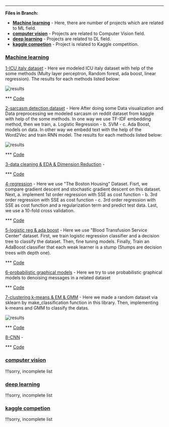 ---
__Files in Branch:__

- __[Machine learning](https://github.com/pm78p/root/tree/main/Machine%20learning)__ - Here, there are number of projects which are related to ML field.
- __[computer vision](https://github.com/pm78p/root/tree/main/computer%20vision)__ - Projects are related to Computer Vision field.
- __[deep learning](https://github.com/pm78p/root/tree/main/deep%20learning)__ - Projects are related to DL field.
- __[kaggle competion](https://github.com/pm78p/root/tree/main/kaggle%20competion)__ - Project is related to Kaggle competition.
  

### [Machine learning](https://github.com/pm78p/root/tree/main/Machine%20learning)


[1-ICU italy dataset](https://github.com/pm78p/root/tree/main/Machine%20learning/1-ICU%20italy%20dataset) - Here we modeled ICU italy dataset with help of the some methods
(Multy layer perceptron, Random forest, ada boost, linear regression). The results for each methods listed below:

![results](https://github.com/pm78p/root/blob/main/1-icu_result.png)

*** [Code](https://github.com/pm78p/root/blob/main/Machine%20learning/1-ICU%20italy%20dataset/codes.ipynb)

[2-sarcasm detection dataset](https://github.com/pm78p/root/tree/main/Machine%20learning/2-sarcasm%20detection%20dataset) - Here After doing some Data visualization and  Data
preprocessing we modeled sarcasm on reddit dataset from kaggle with help of the some methods.
In one way we use TF-IDF embedding method, then we train, a. Logistic Regression - b. SVM - c. Ada Boost, models on data. 
In other way we embedd text with the help of the Word2Vec and train RNN model.
The results for each methods listed below:

![results](https://github.com/pm78p/root/blob/main/2-sarcasm_result.png)

*** [Code](https://github.com/pm78p/root/blob/main/Machine%20learning/2-sarcasm%20detection%20dataset/codes.ipynb)

[3-data cleaning & EDA & Dimension Reduction](https://github.com/pm78p/root/tree/main/Machine%20learning/3-data%20cleaning%20%26%20EDA%20%26%20Dimension%20Reduction) -

*** [Code](https://github.com/pm78p/root/blob/main/Machine%20learning/3-data%20cleaning%20%26%20EDA%20%26%20Dimension%20Reduction/codes.ipynb)

[4-regression](https://github.com/pm78p/root/tree/main/Machine%20learning/4-regression) - Here we use "The Boston Housing" Dataset. Fisrt, we compare gradient descent and stochastic gradient descent on this dataset. Next, a. implement 1st order regression with SSE
as cost function - b. 3rd order regression with SSE as cost function - c. 3rd order regression with SSE as cost function and a regularization term and predict test data.
Last, we use a 10-fold cross validation.

*** [Code](https://github.com/pm78p/root/blob/main/Machine%20learning/4-regression/codes.ipynb)

[5-logistic reg & ada boost](https://github.com/pm78p/root/tree/main/Machine%20learning/5-logistic%20reg%20%26%20ada%20boost) - Here we use "Blood Transfusion Service Center"
dataset. First, we train logistic regression classiﬁer and a decision tree to classify the dataset. Then, fine tuning models. Finally, Train an AdaBoost classiﬁer that each weak 
learner is a stump (Stumps are decision trees with depth one).

*** [Code](https://github.com/pm78p/root/blob/main/Machine%20learning/5-logistic%20reg%20%26%20ada%20boost/codes.ipynb)

[6-probabilistic graphical models](https://github.com/pm78p/root/tree/main/Machine%20learning/6-probabilistic%20graphical%20models) - Here we try to use probabilistic graphical models
to denoising messages in a related dataset

*** [Code](https://github.com/pm78p/root/blob/main/Machine%20learning/6-probabilistic%20graphical%20models/codes.ipynb)

[7-clustering k-means & EM & GMM](https://github.com/pm78p/root/tree/main/Machine%20learning/7-clustering%20k-means%20%26%20EM%20%26%20GMM) - Here we made a random dataset via sklearn 
by make_classification function in this library. Then, implementing k-means and GMM to classify the datas.

![results](https://github.com/pm78p/root/blob/main/7-clusterin_result.png)

*** [Code](https://github.com/pm78p/root/blob/main/Machine%20learning/7-clustering%20k-means%20%26%20EM%20%26%20GMM/codes.ipynb)

[8-CNN](https://github.com/pm78p/root/tree/main/Machine%20learning/8-CNN) - 

*** [Code](https://github.com/pm78p/root/blob/main/Machine%20learning/8-CNN/codes.ipynb)

### [computer vision](https://github.com/pm78p/root/tree/main/computer%20vision)
!!!sorry, incomplete list
### [deep learning](https://github.com/pm78p/root/tree/main/deep%20learning)
!!!sorry, incomplete list
### [kaggle competion](https://github.com/pm78p/root/tree/main/kaggle%20competion)
!!!sorry, incomplete list
